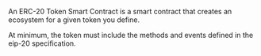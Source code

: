 An ERC-20 Token Smart Contract is a smart contract that creates an ecosystem for a given token you define.

At minimum, the token must include the methods and events defined in the eip-20 specification.
